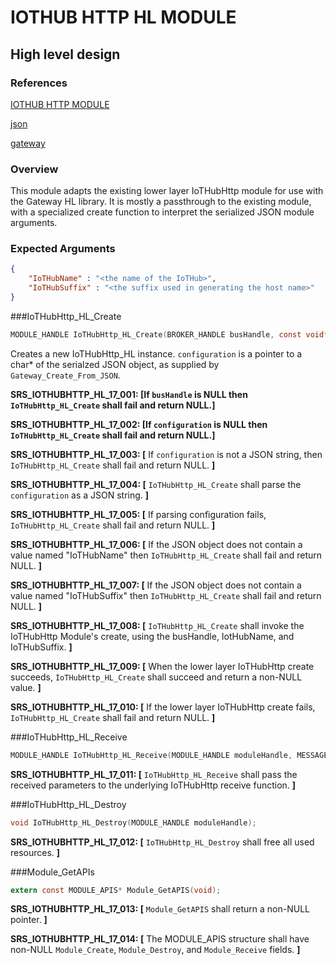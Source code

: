 IOTHUB HTTP HL MODULE
===========

High level design
-----------------

### References
[IOTHUB HTTP MODULE](./iothubhttpmodule.md)

[json](http://www.json.org)

[gateway](../../../../devdoc/gateway_requirements.md)

### Overview

This module adapts the existing lower layer IoTHubHttp module for use with the Gateway
HL library.  It is mostly a passthrough to the existing module, with a specialized
create function to  interpret the serialized JSON module arguments.

### Expected Arguments
```json
{
    "IoTHubName" : "<the name of the IoTHub>",
    "IoTHubSuffix" : "<the suffix used in generating the host name>"
}
```


###IoTHubHttp_HL_Create
```C
MODULE_HANDLE IoTHubHttp_HL_Create(BROKER_HANDLE busHandle, const void* configuration);
```
Creates a new IoTHubHttp_HL instance. `configuration` is a pointer to a char* 
of the serialzed JSON object, as supplied by `Gateway_Create_From_JSON`.

**SRS_IOTHUBHTTP_HL_17_001: [**If `busHandle` is NULL then `IoTHubHttp_HL_Create` 
shall fail and return NULL.**]**
 
**SRS_IOTHUBHTTP_HL_17_002: [**If `configuration` is NULL then 
`IoTHubHttp_HL_Create` shall fail and return NULL.**]**

**SRS_IOTHUBHTTP_HL_17_003: [** If `configuration` is not a JSON string, then `IoTHubHttp_HL_Create` shall 
fail and return NULL. **]**

**SRS_IOTHUBHTTP_HL_17_004: [** `IoTHubHttp_HL_Create` shall parse the `configuration` as a JSON string. **]**

**SRS_IOTHUBHTTP_HL_17_005: [** If parsing configuration fails, `IoTHubHttp_HL_Create` shall fail and return 
NULL. **]**

**SRS_IOTHUBHTTP_HL_17_006: [** If the JSON object does not contain a value named "IoTHubName" then `IoTHubHttp_HL_Create` shall fail and return NULL. **]**

**SRS_IOTHUBHTTP_HL_17_007: [** If the JSON object does not contain a value named "IoTHubSuffix" then `IoTHubHttp_HL_Create` shall fail and return NULL. **]**

**SRS_IOTHUBHTTP_HL_17_008: [** `IoTHubHttp_HL_Create` shall invoke the IoTHubHttp Module's create, using the busHandle, IotHubName, and IoTHubSuffix. **]**

**SRS_IOTHUBHTTP_HL_17_009: [** When the lower layer IoTHubHttp create succeeds, `IoTHubHttp_HL_Create` shall succeed and return a non-NULL value. **]**

**SRS_IOTHUBHTTP_HL_17_010: [** If the lower layer IoTHubHttp create fails, `IoTHubHttp_HL_Create` shall fail and return NULL. **]**

###IoTHubHttp_HL_Receive
```C
MODULE_HANDLE IoTHubHttp_HL_Receive(MODULE_HANDLE moduleHandle, MESSAGE_HANDLE messageHandle);
```

**SRS_IOTHUBHTTP_HL_17_011: [** `IoTHubHttp_HL_Receive` shall pass the received parameters to the underlying  IoTHubHttp receive function. **]**

###IoTHubHttp_HL_Destroy
```C
void IoTHubHttp_HL_Destroy(MODULE_HANDLE moduleHandle);
```
**SRS_IOTHUBHTTP_HL_17_012: [** `IoTHubHttp_HL_Destroy` shall free all used resources. **]**


###Module_GetAPIs
```C
extern const MODULE_APIS* Module_GetAPIS(void);
```

**SRS_IOTHUBHTTP_HL_17_013: [** `Module_GetAPIS` shall return a non-NULL pointer. **]**
 
**SRS_IOTHUBHTTP_HL_17_014: [** The MODULE_APIS structure shall have non-NULL `Module_Create`, `Module_Destroy`, and `Module_Receive` fields. **]**